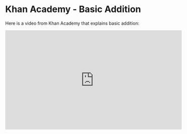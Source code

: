 # Khan Academy - Basic Addition

Here is a video from Khan Academy that explains basic addition:

<iframe width="560" height="315" src="https://www.youtube.com/embed/AuX7nPBqDts" frameborder="0" allow="accelerometer; autoplay; clipboard-write; encrypted-media; gyroscope; picture-in-picture" allowfullscreen></iframe>
